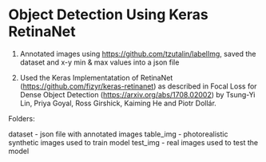 
# Object Detection Using Keras RetinaNet 

1. Annotated images using https://github.com/tzutalin/labelImg, saved the dataset and x-y min & max values into a json file

2. Used the Keras Implementatation of RetinaNet (https://github.com/fizyr/keras-retinanet)  as described in Focal Loss for Dense Object Detection (https://arxiv.org/abs/1708.02002) by Tsung-Yi Lin, Priya Goyal, Ross Girshick, Kaiming He and Piotr Dollár.

Folders: 

dataset - json file with annotated images 
table_img - photorealistic synthetic images used to train model 
test_img - real images used to test the model 
